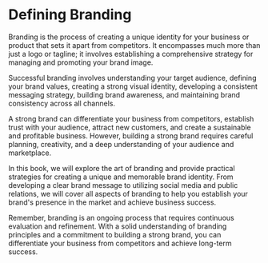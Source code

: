 # Defining Branding

Branding is the process of creating a unique identity for your business or product that sets it apart from competitors. It encompasses much more than just a logo or tagline; it involves establishing a comprehensive strategy for managing and promoting your brand image.

Successful branding involves understanding your target audience, defining your brand values, creating a strong visual identity, developing a consistent messaging strategy, building brand awareness, and maintaining brand consistency across all channels.

A strong brand can differentiate your business from competitors, establish trust with your audience, attract new customers, and create a sustainable and profitable business. However, building a strong brand requires careful planning, creativity, and a deep understanding of your audience and marketplace.

In this book, we will explore the art of branding and provide practical strategies for creating a unique and memorable brand identity. From developing a clear brand message to utilizing social media and public relations, we will cover all aspects of branding to help you establish your brand's presence in the market and achieve business success.

Remember, branding is an ongoing process that requires continuous evaluation and refinement. With a solid understanding of branding principles and a commitment to building a strong brand, you can differentiate your business from competitors and achieve long-term success.
